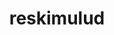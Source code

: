 ---
title: reskimulud
github: https://github.com/reskimulud
mode: dark
transition: 1s
score: 89.3
archetype:
- Cool Banner
- Stats and Metrics
- Github Actions
- Badges | Tags | Icons
- Little Bit of Everything
---